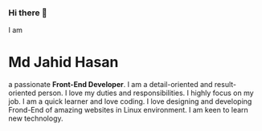 ### Hi there 👋

I am <h1>Md Jahid Hasan</h1> a passionate <strong>Front-End Developer</strong>. I am a detail-oriented and result-oriented person. I love my duties and responsibilities. I highly focus on my job. I am a quick learner and love coding. I love designing and developing Frond-End of amazing websites in Linux environment. I am keen to learn new technology.

<script>
if(You want to know more about me){
  if(You want to connect on Linkedin){
       <a href="https://www.linkedin.com/in/md-jahid-hasan-584712243/">Click Here</a>
  }
  else if(You want to follow me on Twitter){
       <a href="https://twitter.com/mdjahidhasan919">Click Here</a>
  }
}
else if(You want to download my cv){
     Click [Download](https://github.com/hmjahid/hmjahid/files/11053281/Md.Jahid.Hasan-CV.pdf)
}
</script>

<!--
Want to know more about me?

Let's connect on <a href="https://www.linkedin.com/in/md-jahid-hasan-584712243/">Linkedin</a>

&& ||

Follow me on <a href="https://twitter.com/mdjahidhasan919">Twitter</a>

||

Download my CV from here => 
[Md Jahid Hasan-CV.pdf](https://github.com/hmjahid/hmjahid/files/11053281/Md.Jahid.Hasan-CV.pdf)
-->

<!--
**hmjahid/hmjahid** is a ✨ _special_ ✨ repository because its `README.md` (this file) appears on your GitHub profile.

Here are some ideas to get you started:

- 🔭 I’m currently working on ...
- 🌱 I’m currently learning ...
- 👯 I’m looking to collaborate on ...
- 🤔 I’m looking for help with ...
- 💬 Ask me about ...
- 📫 How to reach me: ...
- 😄 Pronouns: ...
- ⚡ Fun fact: ...
-->




